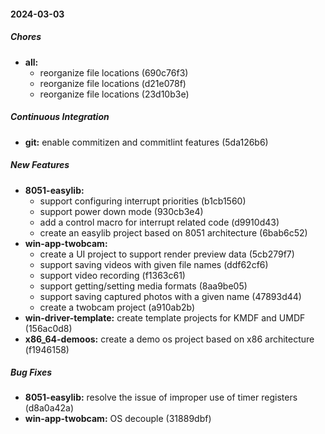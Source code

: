 #### 2024-03-03

##### Chores

* **all:**
  *  reorganize file locations (690c76f3)
  *  reorganize file locations (d21e078f)
  *  reorganize file locations (23d10b3e)

##### Continuous Integration

* **git:**  enable commitizen and commitlint features (5da126b6)

##### New Features

* **8051-easylib:**
  *  support configuring interrupt priorities (b1cb1560)
  *  support power down mode (930cb3e4)
  *  add a control macro for interrupt related code (d9910d43)
  *  create an easylib project based on 8051 architecture (6bab6c52)
* **win-app-twobcam:**
  *  create a UI project to support render preview data (5cb279f7)
  *  support saving videos with given file names (ddf62cf6)
  *  support video recording (f1363c61)
  *  support getting/setting media formats (8aa9be05)
  *  support saving captured photos with a given name (47893d44)
  *  create a twobcam project (a910ab2b)
* **win-driver-template:**  create template projects for KMDF and UMDF (156ac0d8)
* **x86_64-demoos:**  create a demo os project based on x86 architecture (f1946158)

##### Bug Fixes

* **8051-easylib:**  resolve the issue of improper use of timer registers (d8a0a42a)
* **win-app-twobcam:**  OS decouple (31889dbf)

